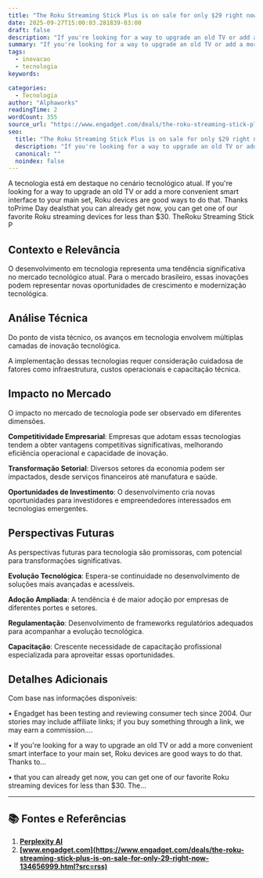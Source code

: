 ```yaml
---
title: "The Roku Streaming Stick Plus is on sale for only $29 right now"
date: 2025-09-27T15:00:03.281839-03:00
draft: false
description: "If you're looking for a way to upgrade an old TV or add a more convenient smart interface to your main set, Roku devices are good ways to do that. Thanks toP..."
summary: "If you're looking for a way to upgrade an old TV or add a more convenient smart interface to your main set, Roku devices are good ways to do that. Thanks toP..."
tags:
  - inovacao
  - tecnologia
keywords:

categories:
  - Tecnologia
author: "Alphaworks"
readingTime: 2
wordCount: 355
source_url: "https://www.engadget.com/deals/the-roku-streaming-stick-plus-is-on-sale-for-only-29-right-now-134656999.html?src=rss"
seo:
  title: "The Roku Streaming Stick Plus is on sale for only $29 right now"
  description: "If you're looking for a way to upgrade an old TV or add a more convenient smart interface to your main set, Roku devices are good ways to do that. Thanks toP..."
  canonical: ""
  noindex: false
---
```


A tecnologia está em destaque no cenário tecnológico atual. If you're looking for a way to upgrade an old TV or add a more convenient smart interface to your main set, Roku devices are good ways to do that. Thanks toPrime Day dealsthat you can already get now, you can get one of our favorite Roku streaming devices for less than $30. TheRoku Streaming Stick P

## Contexto e Relevância

O desenvolvimento em tecnologia representa uma tendência significativa no mercado tecnológico atual. Para o mercado brasileiro, essas inovações podem representar novas oportunidades de crescimento e modernização tecnológica.
## Análise Técnica

Do ponto de vista técnico, os avanços em tecnologia envolvem múltiplas camadas de inovação tecnológica.



A implementação dessas tecnologias requer consideração cuidadosa de fatores como infraestrutura, custos operacionais e capacitação técnica.
## Impacto no Mercado

O impacto no mercado de tecnologia pode ser observado em diferentes dimensões.

**Competitividade Empresarial**: Empresas que adotam essas tecnologias tendem a obter vantagens competitivas significativas, melhorando eficiência operacional e capacidade de inovação.

**Transformação Setorial**: Diversos setores da economia podem ser impactados, desde serviços financeiros até manufatura e saúde.

**Oportunidades de Investimento**: O desenvolvimento cria novas oportunidades para investidores e empreendedores interessados em tecnologias emergentes.


## Perspectivas Futuras

As perspectivas futuras para tecnologia são promissoras, com potencial para transformações significativas.

**Evolução Tecnológica**: Espera-se continuidade no desenvolvimento de soluções mais avançadas e acessíveis.

**Adoção Ampliada**: A tendência é de maior adoção por empresas de diferentes portes e setores.

**Regulamentação**: Desenvolvimento de frameworks regulatórios adequados para acompanhar a evolução tecnológica.

**Capacitação**: Crescente necessidade de capacitação profissional especializada para aproveitar essas oportunidades.
## Detalhes Adicionais

Com base nas informações disponíveis:

• Engadget has been testing and reviewing consumer tech since 2004. Our stories may include affiliate links; if you buy something through a link, we may earn a commission....

• If you're looking for a way to upgrade an old TV or add a more convenient smart interface to your main set, Roku devices are good ways to do that. Thanks to...

• that you can already get now, you can get one of our favorite Roku streaming devices for less than $30. The...



---

## 📚 Fontes e Referências

1. **[Perplexity AI](https://www.perplexity.ai/)**
2. **[www.engadget.com](https://www.engadget.com/deals/the-roku-streaming-stick-plus-is-on-sale-for-only-29-right-now-134656999.html?src=rss)**
